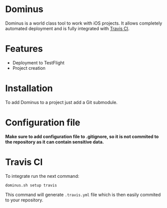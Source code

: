Dominus
=======

Dominus is a world class tool to work with iOS projects. It allows completely automated deployment and is fully integrated with [Travis CI](https://travis-ci.com). 

# Features

- Deployment to TestFlight
- Project creation

# Installation

To add Dominus to a project just add a Git submodule.

# Configuration file

**Make sure to add configuration file to .gitignore, so it is not commited to the repository as it can contain sensitive data.**

# Travis CI

To integrate run the next command:

`dominus.sh setup travis`

This command will generate `.travis.yml` file which is then easily commited to your repository.
